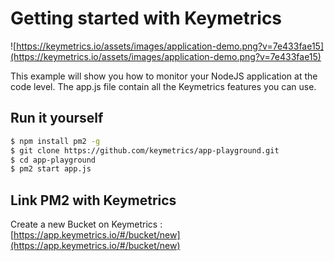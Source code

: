 # Getting started with Keymetrics

![https://keymetrics.io/assets/images/application-demo.png?v=7e433fae15](https://keymetrics.io/assets/images/application-demo.png?v=7e433fae15)

This example will show you how to monitor your NodeJS application at the code level.
The app.js file contain all the Keymetrics features you can use.

## Run it yourself

```bash
$ npm install pm2 -g
$ git clone https://github.com/keymetrics/app-playground.git
$ cd app-playground
$ pm2 start app.js
```

## Link PM2 with Keymetrics

Create a new Bucket on Keymetrics : [https://app.keymetrics.io/#/bucket/new](https://app.keymetrics.io/#/bucket/new)
